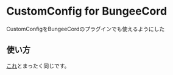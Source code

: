 # CustomConfig for BungeeCord
CustomConfigをBungeeCordのプラグインでも使えるようにした

## 使い方  
[これ](https://github.com/M1n1don/CustomConfig)とまったく同じです。
